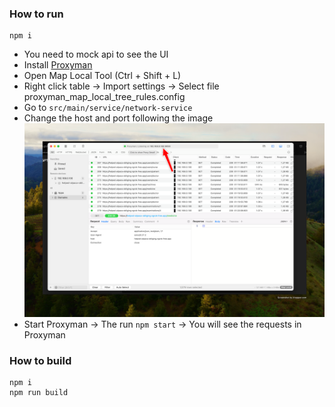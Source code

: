 ### How to run

```
npm i
```

- You need to mock api to see the UI
- Install [Proxyman](https://proxyman.io/)
- Open Map Local Tool (Ctrl + Shift + L)
- Right click table -> Import settings -> Select file proxyman_map_local_tree_rules.config
- Go to `src/main/service/network-service`
- Change the host and port following the image
  ![alt text](image.png)
- Start Proxyman -> The run `npm start` -> You will see the requests in Proxyman

### How to build

```
npm i
npm run build
```
